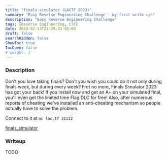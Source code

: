 ```yaml
---
title: "finals-simulator (LACTF 2023)"
summary: "Easy Reverse Engineering Challenge - my first write up!"
description: "Easy Reverse Engineering Challenge"
tags: [Reverse Engineering, CTF]
date: 2023-02-13T21:29:33-05:00
draft: false
searchHidden: false
ShowToc: true
TocOpen: false
# weight: 1
---
```


### Description
Don't you love taking finals? Don't you wish you could do it not only during finals week, but during every week? Fret no more, Finals Simulator 2023 has got your back! If you install now and get an A+ on your simulated final, you'll even get the limited time Flag DLC for free! Also, after numerous reports of cheating we've installed an anti-cheating mechanism so people actually have to solve the problem.

Connect to it at `nc lac.tf 31132`

[finals_simulator](/lactf-final-sim/finals_simulator)

### Writeup
TODO
